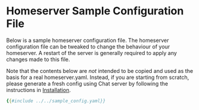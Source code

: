 # Homeserver Sample Configuration File

Below is a sample homeserver configuration file. The homeserver configuration file 
can be tweaked to change the behaviour of your homeserver. A restart of the server is 
generally required to apply any changes made to this file.

Note that the contents below are *not* intended to be copied and used as the basis for
a real homeserver.yaml. Instead, if you are starting from scratch, please generate
a fresh config using Chat server by following the instructions in
[Installation](../../setup/installation.md).

```yaml
{{#include ../../sample_config.yaml}}
```
